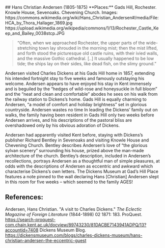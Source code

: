 <param ve-config style="article">
## Hans Christian Andersen (1805-1875)
**Places:** Gads Hill, Rochester. Knowle House, Sevenoaks. Chevening Church.
Images: https://commons.wikimedia.org/wiki/Hans_Christian_Andersen#/media/File:HCA_by_Thora_Hallager_1869.jpg 
https://upload.wikimedia.org/wikipedia/commons/1/13/Rochester_Castle_Keep_and_Bailey_0038stcp.JPG  

>“Often, when we approached Rochester, the upper parts of the wide-stretching town lay shrouded in the morning mist; then the mist lifted, and forth stood the picturesque old castle ruins, with their ivied walls, and the massive Gothic cathedral. [..] It usually happened to be low tide; the ships lay on their sides, like dead fish, on the slimy ground.”

Andersen visited Charles Dickens at his Gads Hill home in 1857, extending his intended fortnight stay to five weeks and famously outstaying his welcome. Andersen appears to have enjoyed his stay in Kent immensely and is beguiled by the “hedges of wild-rose and honeysuckle in full bloom” and the “neat and clean and comfortable” abodes he sees on his walk from the railway station to Dickens’s home. Gads Hill is equally charming to Andersen, “a model of comfort and holiday brightness” set in glorious countryside. Andersen wastes no time In leading the Dickens’ family out on walks, the family having been resident in Gads Hill only two weeks before Andersen arrives, and his descriptions of the pastoral bliss are overshadowed only by his obvious adoration of Dickens.

Andersen had apparently visited Kent before, staying with Dickens’s publisher Richard Bentley in Sevenoaks and visiting Knowle House and Chevening Church. Bentley describes Andersen’s love of “the glorious sylvan scenery” surrounding his house, prized above the man-made architecture of the church. Bentley’s description, included in Andersen’s recollections, portrays Andersen as a thoughtful man of simple pleasures, at odds with the descriptions of Andersen as eccentric and awkward which characterise Dickens’s own letters. The Dickens Museum at Gad’s Hill Place  features a note pinned to the wall declaring Hans [Christian] Andersen slept in this room for five weeks – which seemed to the family AGES! 

## References:
Andersen, Hans Christian. "A visit to Charles Dickens." _The Eclectic Magazine of Foreign Literature_ (1844-1898) 02 1871: 183. ProQuest. https://search-proquest-com.chain.kent.ac.uk/docview/89743230/81DACBE7143941ADPQ/13?accountid=7408 
Dickens Museum Blog. https://dickensmuseum.com/blogs/charles-dickens-museum/hans-christian-andersen-the-eccentric-guest 

